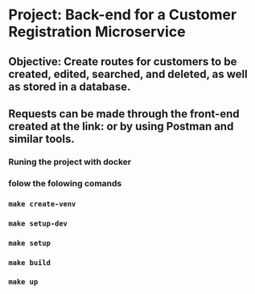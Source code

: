 # Project: Back-end for a Customer Registration Microservice

## Objective: Create routes for customers to be created, edited, searched, and deleted, as well as stored in a database.

## Requests can be made through the front-end created at the link: or by using Postman and similar tools.

### Runing the project with docker

### folow the folowing comands

### `make create-venv`

### `make setup-dev`

### `make setup`

### `make build`

### `make up`
